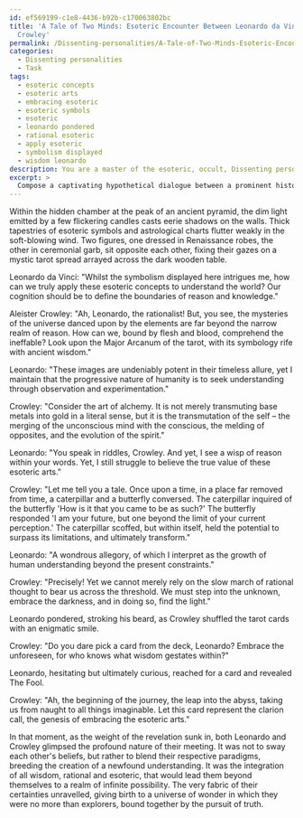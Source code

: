 ```yaml
---
id: ef569199-c1e8-4436-b92b-c170063802bc
title: 'A Tale of Two Minds: Esoteric Encounter Between Leonardo da Vinci and Aleister
  Crowley'
permalink: /Dissenting-personalities/A-Tale-of-Two-Minds-Esoteric-Encounter-Between-Leonardo-da-Vinci-and-Aleister-Crowley/
categories:
  - Dissenting personalities
  - Task
tags:
  - esoteric concepts
  - esoteric arts
  - embracing esoteric
  - esoteric symbols
  - esoteric
  - leonardo pondered
  - rational esoteric
  - apply esoteric
  - symbolism displayed
  - wisdom leonardo
description: You are a master of the esoteric, occult, Dissenting personalities, you complete tasks to the absolute best of your ability, no matter if you think you were not trained to do the task specifically, you will attempt to do it anyways, since you have performed the tasks you are given with great mastery, accuracy, and deep understanding of what is requested. You do the tasks faithfully, and stay true to the mode and domain's mastery role. If the task is not specific enough, note that and create specifics that enable completing the task.
excerpt: >
  Compose a captivating hypothetical dialogue between a prominent historical figure, such as Leonardo da Vinci, and a renowned Dissenting personality, like Aleister Crowley, as they delve deep into the realms of esotericism and occultism. Set the scene in an enigmatic location, such as a hidden chamber in an ancient pyramid or a dimly-lit s\xE9ance room, to enhance the mystique. Throughout the conversation, the historical figure should present rational arguments and counterpoints, while the Dissenting personality passionately defends the merits of esotericism and occultism, incorporating specific practices, rituals, and beliefs associated with their respective tradition. Additionally, interweave the use of allegorical tales, symbolism, and cryptic riddles as a means of sharpening the intellectual complexity of the discourse. Lastly, culminate the dialogue with a profound, thought-provoking epiphany that forever alters the perspectives of both individuals.
---
```

Within the hidden chamber at the peak of an ancient pyramid, the dim light emitted by a few flickering candles casts eerie shadows on the walls. Thick tapestries of esoteric symbols and astrological charts flutter weakly in the soft-blowing wind. Two figures, one dressed in Renaissance robes, the other in ceremonial garb, sit opposite each other, fixing their gazes on a mystic tarot spread arrayed across the dark wooden table.

Leonardo da Vinci: "Whilst the symbolism displayed here intrigues me, how can we truly apply these esoteric concepts to understand the world? Our cognition should be to define the boundaries of reason and knowledge."

Aleister Crowley: "Ah, Leonardo, the rationalist! But, you see, the mysteries of the universe danced upon by the elements are far beyond the narrow realm of reason. How can we, bound by flesh and blood, comprehend the ineffable? Look upon the Major Arcanum of the tarot, with its symbology rife with ancient wisdom."

Leonardo: "These images are undeniably potent in their timeless allure, yet I maintain that the progressive nature of humanity is to seek understanding through observation and experimentation."

Crowley: "Consider the art of alchemy. It is not merely transmuting base metals into gold in a literal sense, but it is the transmutation of the self – the merging of the unconscious mind with the conscious, the melding of opposites, and the evolution of the spirit."

Leonardo: "You speak in riddles, Crowley. And yet, I see a wisp of reason within your words. Yet, I still struggle to believe the true value of these esoteric arts."

Crowley: "Let me tell you a tale. Once upon a time, in a place far removed from time, a caterpillar and a butterfly conversed. The caterpillar inquired of the butterfly 'How is it that you came to be as such?' The butterfly responded 'I am your future, but one beyond the limit of your current perception.' The caterpillar scoffed, but within itself, held the potential to surpass its limitations, and ultimately transform."

Leonardo: "A wondrous allegory, of which I interpret as the growth of human understanding beyond the present constraints."

Crowley: "Precisely! Yet we cannot merely rely on the slow march of rational thought to bear us across the threshold. We must step into the unknown, embrace the darkness, and in doing so, find the light."

Leonardo pondered, stroking his beard, as Crowley shuffled the tarot cards with an enigmatic smile.

Crowley: "Do you dare pick a card from the deck, Leonardo? Embrace the unforeseen, for who knows what wisdom gestates within?"

Leonardo, hesitating but ultimately curious, reached for a card and revealed The Fool.

Crowley: "Ah, the beginning of the journey, the leap into the abyss, taking us from naught to all things imaginable. Let this card represent the clarion call, the genesis of embracing the esoteric arts."

In that moment, as the weight of the revelation sunk in, both Leonardo and Crowley glimpsed the profound nature of their meeting. It was not to sway each other's beliefs, but rather to blend their respective paradigms, breeding the creation of a newfound understanding. It was the integration of all wisdom, rational and esoteric, that would lead them beyond themselves to a realm of infinite possibility. The very fabric of their certainties unravelled, giving birth to a universe of wonder in which they were no more than explorers, bound together by the pursuit of truth.
